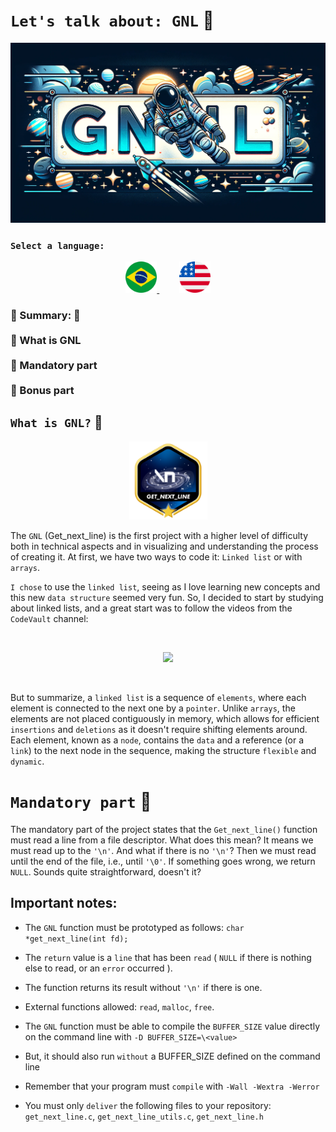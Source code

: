 # `Let's talk about: GNL` 💬

[<img src="https://raw.githubusercontent.com/Chrystian-Natanael/Aleatorios/master/Mycovers/CoverGNL.png" alt="libft_banner" width="1000">](https://github.com/Chrystian-Natanael/Aleatorios/blob/master/Mycovers/CoverGNL.png)

### `Select a language:`

<p align="center">
  <a href="https://github.com/Chrystian-Natanael/Get_next_line/blob/main/README_BR.md">
  <img src="https://github.com/Chrystian-Natanael/Aleatorios/raw/master/Flags/Round_Brazil_Flag.png" alt="libft" width="50">
  </a>
  &nbsp &nbsp &nbsp &nbsp
  <a href="https://github.com/Chrystian-Natanael/Get_next_line">
  <img src="https://github.com/Chrystian-Natanael/Aleatorios/raw/master/Flags/Round_EUA_Flag.png" alt="libft" width="50">
  </a>
</p>

<h3> 🦮 Summary: 🦮 <br>
<br>
<a href="https://github.com/Chrystian-Natanael/Get_next_line#what-is-gnl" style="color: inherit; text-decoration: none;">🔗 What is GNL </a> <br> <br>
<a href="https://github.com/Chrystian-Natanael/Get_next_line#mandatory-part" style="color: inherit; text-decoration: none;">🔗 Mandatory part </a> <br> <br>
<a href="https://github.com/Chrystian-Natanael/Libft#-bonus-part" style="color: inherit; text-decoration: none;">🔗 Bonus part </a>
<br>
</h3>

## `What is GNL?` 🤔

<p align="center">
  <a href="https://github.com/Chrystian-Natanael/Libft">
  <img src="https://github.com/Chrystian-Natanael/Aleatorios/raw/master/badges/get_next_linem.png" alt="libft" width="125">
  </a>
  <br>
</p>

The `GNL` (Get_next_line) is the first project with a higher level of difficulty both in technical aspects and in visualizing and understanding the process of creating it. At first, we have two ways to code it: `Linked list` or with `arrays`.
<br>

`I chose` to use the `linked list`, seeing as I love learning new concepts and this new `data structure` seemed very fun. So, I decided to start by studying about linked lists, and a great start was to follow the videos from the `CodeVault` channel:

<br>

<p align="center">
	<a href="https://www.youtube.com/watch?v=uBZHMkpsTfg">
	<img src="https://img.shields.io/badge/YouTube-FF0000?style=for-the-badge&logo=youtube&logoColor=white">
	</a>
</p>

<br>

But to summarize, a `linked list` is a sequence of `elements`, where each element is connected to the next one by a `pointer`. Unlike `arrays`, the elements are not placed contiguously in memory, which allows for efficient `insertions` and `deletions` as it doesn't require shifting elements around. Each element, known as a `node`, contains the `data` and a reference (or a `link`) to the next node in the sequence, making the structure `flexible` and `dynamic`.

# `Mandatory part` 📑

The mandatory part of the project states that the `Get_next_line()` function must read a line from a file descriptor. What does this mean? It means we must read up to the `'\n'`. And what if there is no `'\n'`? Then we must read until the end of the file, i.e., until `'\0'`. If something goes wrong, we return `NULL`. Sounds quite straightforward, doesn't it?

## Important notes:

- The `GNL` function must be prototyped as follows: `char *get_next_line(int fd);`

- The `return` value is a `line` that has been `read` ( `NULL` if there is nothing else to read, or an `error` occurred ).

- The function returns its result without `'\n'` if there is one.

- External functions allowed: `read`, `malloc`, `free`.

- The `GNL` function must be able to compile the `BUFFER_SIZE` value directly on the command line with `-D BUFFER_SIZE=\<value>`

- But, it should also run `without` a BUFFER_SIZE defined on the command line

- Remember that your program must `compile` with `-Wall -Wextra -Werror`

- You must only `deliver` the following files to your repository: `get_next_line.c`, `get_next_line_utils.c`, `get_next_line.h`